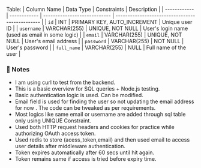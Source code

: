 
Table:
| Column Name  | Data Type    | Constraints                  | Description                                     |
| ------------ | ------------ | ---------------------------- | ----------------------------------------------- |
| `id`         | INT          | PRIMARY KEY, AUTO\_INCREMENT | Unique user ID                                  |
| `username`   | VARCHAR(255) | UNIQUE, NOT NULL             | User's login name (used as email in some logic) |
| `email`      | VARCHAR(255) | UNIQUE, NOT NULL             | User's email address                            |
| `password`   | VARCHAR(255) | NOT NULL                     | User's password                                 |
| `full_name`  | VARCHAR(255) | NULL                         | Full name of the user                           |

### 📌 Notes

- I am using curl to test from the backend.
- This is a basic overview for SQL queries + Node.js testing.
- Basic authentication logic is used. Can be modified.
- Email field is used for finding the user so not updating the email address for now . The code can be tweaked as per requirements.
- Most logics like same email or username are added through sql table only using UNIQUE Constraint.
- Used both HTTP request headers and cookies for practice while authorizing OAuth access token.
- Used redis to store (acess_token,email) and then used email to access user details after middleware authentication.
- Token expires automatically after 60 secs until hit again.
- Token remains same if access is tried before expiry time.
